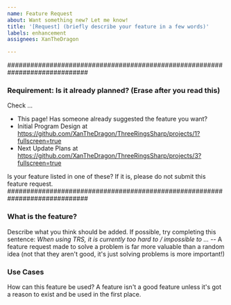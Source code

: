```yaml
---
name: Feature Request
about: Want something new? Let me know!
title: '[Request] (briefly describe your feature in a few words)'
labels: enhancement
assignees: XanTheDragon

---
```


#############################################################################
### Requirement: Is it already planned? (Erase after you read this) ###
Check ...
- This page! Has someone already suggested the feature you want?
- Initial Program Design at https://github.com/XanTheDragon/ThreeRingsSharp/projects/1?fullscreen=true
- Next Update Plans at https://github.com/XanTheDragon/ThreeRingsSharp/projects/3?fullscreen=true

Is your feature listed in one of these? If it is, please do not submit this feature request.
#############################################################################


### What is the feature?
Describe what you think should be added. If possible, try completing this sentence: *When using TRS, it is currently too hard to / impossible to ...* -- A feature request made to solve a problem is far more valuable than a random idea (not that they aren't good, it's just solving problems is more important!)

### Use Cases
How can this feature be used? A feature isn't a good feature unless it's got a reason to exist and be used in the first place.
